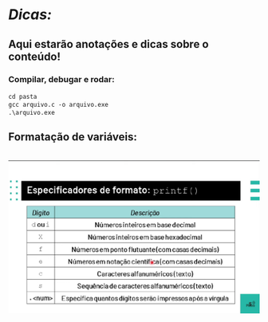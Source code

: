 # *Dicas:*
## Aqui estarão anotações e dicas sobre o conteúdo!
### Compilar, debugar e rodar:

    cd pasta 
    gcc arquivo.c -o arquivo.exe 
    .\arquivo.exe 

## Formatação de variáveis: <br>
<br>
<img src="PrintFormatC.png">
